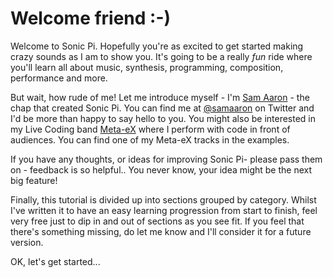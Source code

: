 # Welcome friend :-)

Welcome to Sonic Pi. Hopefully you're as excited to get started making
crazy sounds as I am to show you. It's going to be a really *fun* ride
where you'll learn all about music, synthesis, programming, composition,
performance and more.

But wait, how rude of me! Let me introduce myself - I'm
[Sam Aaron](http://twitter.com/samaaron) - the chap that created Sonic
Pi. You can find me at [@samaaron](http://twitter.com/samaaron) on
Twitter and I'd be more than happy to say hello to you.  You might also
be interested in my Live Coding band [Meta-eX](http://meta-ex.com) where
I perform with code in front of audiences. You can find one of my
Meta-eX tracks in the examples.

If you have any thoughts, or ideas for improving Sonic Pi- please pass
them on - feedback is so helpful.. You never know, your idea might be
the next big feature!

Finally, this tutorial is divided up into sections grouped by
category. Whilst I've written it to have an easy learning progression
from start to finish, feel very free just to dip in and out of sections
as you see fit. If you feel that there's something missing, do let me
know and I'll consider it for a future version.

OK, let's get started...

